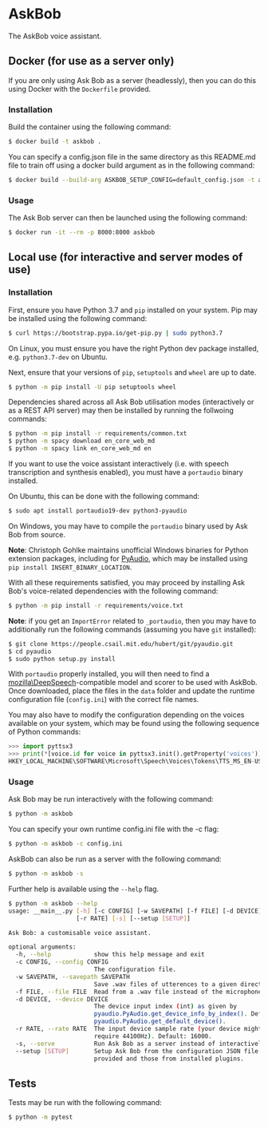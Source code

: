 # AskBob
The AskBob voice assistant.

## Docker (for use as a server only)

If you are only using Ask Bob as a server (headlessly), then you can do this using Docker with the `Dockerfile` provided.
### Installation

Build the container using the following command:
```bash
$ docker build -t askbob .
```

You can specify a config.json file in the same directory as this README.md file to train off using a docker build argument as in the following command:
```bash
$ docker build --build-arg ASKBOB_SETUP_CONFIG=default_config.json -t askbob .
```

### Usage

The Ask Bob server can then be launched using the following command:
```bash
$ docker run -it --rm -p 8000:8000 askbob
```

## Local use (for interactive and server modes of use)

### Installation

First, ensure you have Python 3.7 and `pip` installed on your system. Pip may be installed using the following command:
```bash
$ curl https://bootstrap.pypa.io/get-pip.py | sudo python3.7
```
On Linux, you must ensure you have the right Python dev package installed, e.g. `python3.7-dev` on Ubuntu.

Next, ensure that your versions of `pip`, `setuptools` and `wheel` are up to date.
```bash
$ python -m pip install -U pip setuptools wheel
```

Dependencies shared across all Ask Bob utilisation modes (interactively or as a REST API server) may then be installed by running the follwoing commands:
```bash
$ python -m pip install -r requirements/common.txt
$ python -m spacy download en_core_web_md
$ python -m spacy link en_core_web_md en
```

If you want to use the voice assistant interactively (i.e. with speech transcription and synthesis enabled), you must have a `portaudio` binary installed.

On Ubuntu, this can be done with the following command:
```bash
$ sudo apt install portaudio19-dev python3-pyaudio
```

On Windows, you may have to compile the `portaudio` binary used by Ask Bob from source.

**Note**: Christoph Gohlke maintains unofficial Windows binaries for Python extension packages, including for [PyAudio](https://www.lfd.uci.edu/~gohlke/pythonlibs/#pyaudio), which may be installed using `pip install INSERT_BINARY_LOCATION`.

With all these requirements satisfied, you may proceed by installing Ask Bob's voice-related dependencies with the following command:
```bash
$ python -m pip install -r requirements/voice.txt
```

**Note**: if you get an `ImportError` related to `_portaudio`, then you may have to additionally run the following commands (assuming you have `git` installed):
```bash
$ git clone https://people.csail.mit.edu/hubert/git/pyaudio.git
$ cd pyaudio
$ sudo python setup.py install
```

With `portaudio` properly installed, you will then need to find a [mozilla\DeepSpeech](https://github.com/mozilla/DeepSpeech/releases/tag/v0.9.2)-compatible model and scorer to be used with AskBob. Once downloaded, place the files in the `data` folder and update the runtime configuration file (`config.ini`) with the correct file names.

You may also have to modify the configuration depending on the voices available on your system, which may be found using the following sequence of Python commands:
```python
>>> import pyttsx3
>>> print(*[voice.id for voice in pyttsx3.init().getProperty('voices')])
HKEY_LOCAL_MACHINE\SOFTWARE\Microsoft\Speech\Voices\Tokens\TTS_MS_EN-US_DAVID_11.0 HKEY_LOCAL_MACHINE\SOFTWARE\Microsoft\Speech\Voices\Tokens\TTS_MS_EN-GB_HAZEL_11.0 HKEY_LOCAL_MACHINE\SOFTWARE\Microsoft\Speech\Voices\Tokens\TTS_MS_EN-US_ZIRA_11.0
```

### Usage

Ask Bob may be run interactively with the following command:
```bash
$ python -m askbob
```

You can specify your own runtime config.ini file with the -c flag:
```bash
$ python -m askbob -c config.ini
```

AskBob can also be run as a server with the following command:
```bash
$ python -m askbob -s
```

Further help is available using the `--help` flag.
```bash
$ python -m askbob --help
usage: __main__.py [-h] [-c CONFIG] [-w SAVEPATH] [-f FILE] [-d DEVICE]
                   [-r RATE] [-s] [--setup [SETUP]]

Ask Bob: a customisable voice assistant.

optional arguments:
  -h, --help            show this help message and exit
  -c CONFIG, --config CONFIG
                        The configuration file.
  -w SAVEPATH, --savepath SAVEPATH
                        Save .wav files of utterences to a given directory.
  -f FILE, --file FILE  Read from a .wav file instead of the microphone.
  -d DEVICE, --device DEVICE
                        The device input index (int) as given by
                        pyaudio.PyAudio.get_device_info_by_index(). Default:
                        pyaudio.PyAudio.get_default_device().
  -r RATE, --rate RATE  The input device sample rate (your device might
                        require 44100Hz). Default: 16000.
  -s, --serve           Run Ask Bob as a server instead of interactively.
  --setup [SETUP]       Setup Ask Bob from the configuration JSON file
                        provided and those from installed plugins.
```

## Tests

Tests may be run with the following command:
```bash
$ python -m pytest
```
